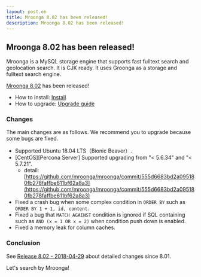 ```yaml
---
layout: post.en
title: Mroonga 8.02 has been released!
description: Mroonga 8.02 has been released!
---
```


## Mroonga 8.02 has been released!

Mroonga is a MySQL storage engine that supports fast fulltext search
and geolocation search. It is CJK ready. It uses Groonga as a storage
and fulltext search engine.

[Mroonga 8.02](/docs/news.html#release-8-02) has been released!

* How to install: [Install](/docs/install.html)
* How to upgrade: [Upgrade guide](/docs/upgrade.html)

### Changes

The main changes are as follows. We recommend you to upgrade because some bugs are fixed.

* Supported Ubuntu 18.04 LTS（Bionic Beaver）.
* [CentOS][Percona Server] Supported upgrading from "< 5.6.34" and "< 5.7.21".
  * detail: [https://github.com/mroonga/mroonga/commit/555d6683bd2a095180fb278faffbe611bf62a8a3](https://github.com/mroonga/mroonga/commit/555d6683bd2a095180fb278faffbe611bf62a8a3)
* Fixed a crash bug when some complex condition in `ORDER BY` such as `ORDER BY 1 + 1, id, content`.
* Fixed a bug that `MATCH AGAINST` condition is ignored if SQL containing such as
  `AND (x = 1 OR x = 2)` when condition push down is enabled.
* Fixed a memory leak for column caches.

### Conclusion

See [Release 8.02 - 2018-04-29](/docs/news.html#release-8-02) about detailed changes since 8.01.

Let's search by Mroonga!
